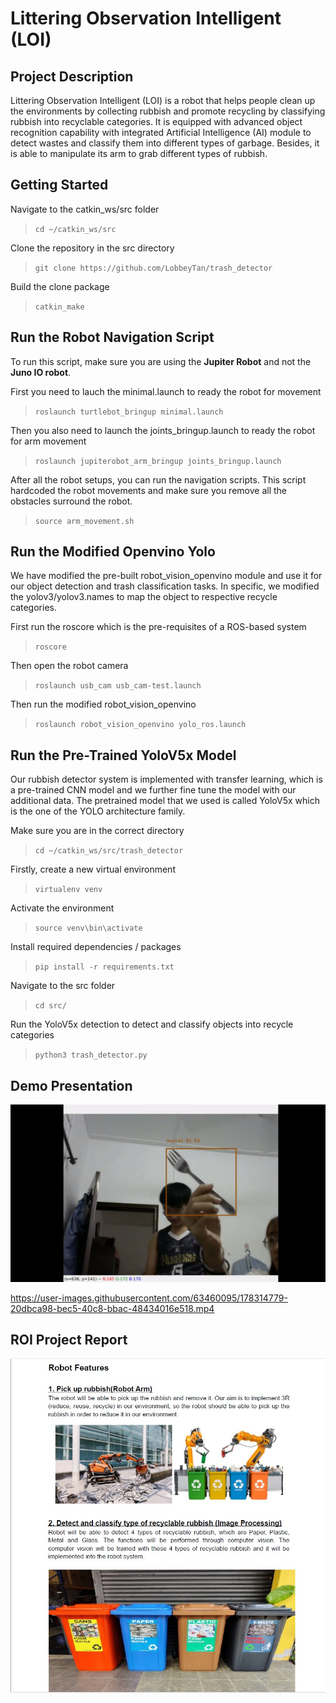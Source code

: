 # Littering Observation Intelligent (LOI)

## Project Description

Littering Observation Intelligent (LOI) is a robot that helps people clean up the environments by collecting rubbish and promote recycling by classifying rubbish into recyclable categories. It is equipped with advanced object recognition capability with integrated Artificial Intelligence (AI) module to detect wastes and classify them into different types of garbage. Besides, it is able to manipulate its arm to grab different types of rubbish.

## Getting Started

Navigate to the catkin_ws/src folder

> `cd ~/catkin_ws/src`

Clone the repository in the src directory

> `git clone https://github.com/LobbeyTan/trash_detector`

Build the clone package

> `catkin_make`

## Run the Robot Navigation Script

To run this script, make sure you are using the **Jupiter Robot** and not the **Juno IO robot**.

First you need to lauch the minimal.launch to ready the robot for movement

> `roslaunch turtlebot_bringup minimal.launch`

Then you also need to launch the joints_bringup.launch to ready the robot for arm movement

> `roslaunch jupiterobot_arm_bringup joints_bringup.launch`

After all the robot setups, you can run the navigation scripts. This script hardcoded the robot movements and make sure you remove all the obstacles surround the robot.

> `source arm_movement.sh`

## Run the Modified Openvino Yolo

We have modified the pre-built robot_vision_openvino module and use it for our object detection and trash classification tasks. In specific, we modified the yolov3/yolov3.names to map the object to respective recycle categories.

First run the roscore which is the pre-requisites of a ROS-based system

> `roscore`

Then open the robot camera

> `roslaunch usb_cam usb_cam-test.launch`

Then run the modified robot_vision_openvino

> `roslaunch robot_vision_openvino yolo_ros.launch`

## Run the Pre-Trained YoloV5x Model

Our rubbish detector system is implemented with transfer learning, which is a pre-trained CNN model and we further fine tune the model with our additional data. The pretrained model that we used is called YoloV5x which is the one of the YOLO architecture family.

Make sure you are in the correct directory

> `cd ~/catkin_ws/src/trash_detector`

Firstly, create a new virtual environment

> `virtualenv venv`

Activate the environment

> `source venv\bin\activate`

Install required dependencies / packages

> `pip install -r requirements.txt`

Navigate to the src folder

> `cd src/`

Run the YoloV5x detection to detect and classify objects into recycle categories

> `python3 trash_detector.py`

## Demo Presentation

[<img src="screenshot/detection.jpg">](https://drive.google.com/file/d/16eHE4CqN81ozgB1VQ0a1EjPv4qGrF031/view?usp=sharing "LOI Demo Presentation")

https://user-images.githubusercontent.com/63460095/178314779-20dbca98-bec5-40c8-bbac-48434016e518.mp4

## ROI Project Report

[<img src="screenshot/report.jpg">](https://github.com/LobbeyTan/trash_detector/tree/master/report "LOI Report")

